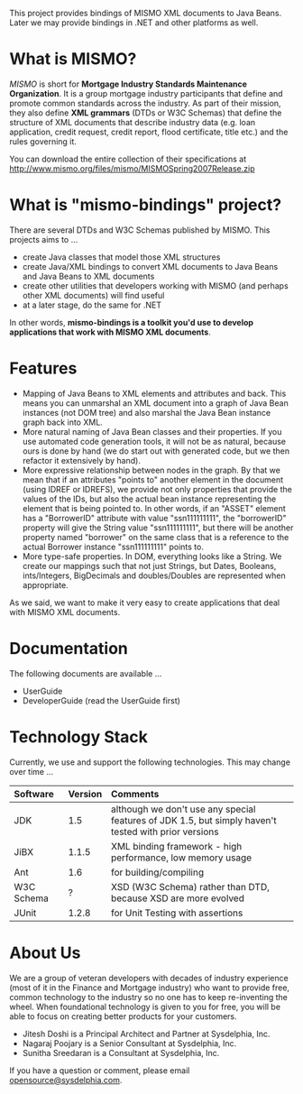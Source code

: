 This project provides bindings of MISMO XML documents to Java Beans. Later we may provide bindings in .NET and other platforms as well.

# What is MISMO? #
_MISMO_ is short for **Mortgage Industry Standards Maintenance Organization**. It is a group mortgage industry participants that define and promote common standards across the industry. As part of their mission, they also define **XML grammars** (DTDs or W3C Schemas) that define the structure of XML documents that describe industry data (e.g. loan application, credit request, credit report, flood certificate, title etc.) and the rules governing it.

You can download the entire collection of their specifications at http://www.mismo.org/files/mismo/MISMOSpring2007Release.zip

# What is "mismo-bindings" project? #
There are several DTDs and W3C Schemas published by MISMO. This projects aims to ...
  * create Java classes that model those XML structures
  * create Java/XML bindings to convert XML documents to Java Beans and Java Beans to XML documents
  * create other utilities that developers working with MISMO (and perhaps other XML documents) will find useful
  * at a later stage, do the same for .NET

In other words, **mismo-bindings is a toolkit you'd use to develop applications that work with MISMO XML documents**.

# Features #
  * Mapping of Java Beans to XML elements and attributes and back. This means you can unmarshal an XML document into a graph of Java Bean instances (not DOM tree) and also marshal the Java Bean instance graph back into XML.
  * More natural naming of Java Bean classes and their properties. If you use automated code generation tools, it will not be as natural, because ours is done by hand (we do start out with generated code, but we then refactor it extensively by hand).
  * More expressive relationship between nodes in the graph. By that we mean that if an attributes "points to" another element in the document (using IDREF or IDREFS), we provide not only properties that provide the values of the IDs, but also the actual bean instance representing the element that is being pointed to. In other words, if an "ASSET" element has a "BorrowerID" attribute with value "ssn111111111", the "borrowerID" property will give the String value "ssn111111111", but there will be another property named "borrower" on the same class that is a reference to the actual Borrower instance "ssn111111111" points to.
  * More type-safe properties. In DOM, everything looks like a String. We create our mappings such that not just Strings, but Dates, Booleans, ints/Integers, BigDecimals and doubles/Doubles are represented when appropriate.

As we said, we want to make it very easy to create applications that deal with MISMO XML documents.

# Documentation #
The following documents are available ...
  * UserGuide
  * DeveloperGuide (read the UserGuide first)

# Technology Stack #
Currently, we use and support the following technologies. This may change over time ...

| **Software** | **Version** | **Comments** |
|:-------------|:------------|:-------------|
| JDK | 1.5 | although we don't use any special features of JDK 1.5, but simply haven't tested with prior versions |
| JiBX | 1.1.5 | XML binding framework - high performance, low memory usage |
| Ant | 1.6 | for building/compiling |
| W3C Schema| ? | XSD (W3C Schema) rather than DTD, because XSD are more evolved |
| JUnit | 1.2.8 | for Unit Testing with assertions |

# About Us #
We are a group of veteran developers with decades of industry experience (most of it in the Finance and Mortgage industry) who want to provide free, common technology to the industry so no one has to keep re-inventing the wheel. When foundational technology is given to you for free, you will be able to focus on creating better products for your customers.

  * Jitesh Doshi is a Principal Architect and Partner at Sysdelphia, Inc.
  * Nagaraj Poojary is a Senior Consultant at Sysdelphia, Inc.
  * Sunitha Sreedaran is a Consultant at Sysdelphia, Inc.

If you have a question or comment, please email [opensource@sysdelphia.com](mailto:opensource@sysdelphia.com).